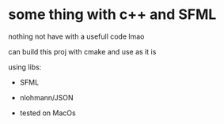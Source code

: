 # some thing with c++ and SFML
nothing not have with a usefull code 
lmao

can build this proj with cmake
and use as it is

using libs:
- SFML
- nlohmann/JSON

- tested on MacOs

```
